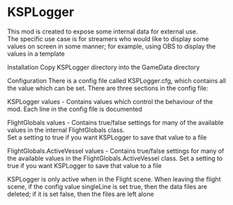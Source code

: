 ﻿# KSPLogger
This mod is created to expose some internal data for external use.  
The specific use case is for streamers who would like to display some values on screen in some manner;  for example, 
using OBS to display the values in a template

Installation
Copy KSPLogger directory into the GameData directory

Configuration
There is a config file called KSPLogger.cfg, which contains all the value which can be set.
There are three sections in the config file:

KSPLogger values - Contains values which control the behaviour of the mod.  Each line in the config file is documented

FlightGlobals values - Contains true/false settings for many of the available values in the internal FlightGlobals class.  
  Set a setting to true if you want KSPLogger to save that value to a file

FlightGlobals.ActiveVessel values - Contains true/false settings for many of the available values in the 
  FlightGlobals.ActiveVessel class.  Set a setting to true if you want KSPLogger to save that value to a file

KSPLogger is only active when in the Flight scene.  When leaving the flight scene, if the config value singleLine is 
set true, then the data files are deleted;  if it is set false, then the files are left alone